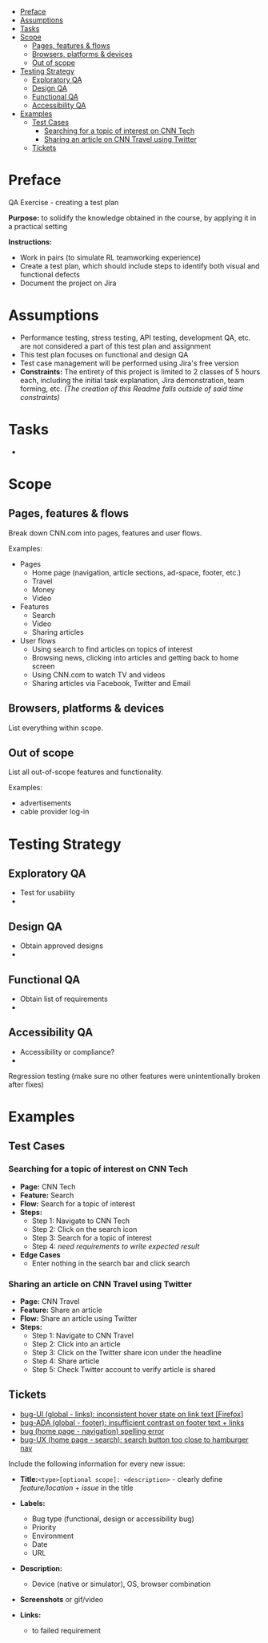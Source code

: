 - [Preface](#preface)
- [Assumptions](#assumptions)
- [Tasks](#tasks)
- [Scope](#scope)
  - [Pages, features & flows](#pages-features--flows)
  - [Browsers, platforms & devices](#browsers-platforms--devices)
  - [Out of scope](#out-of-scope)
- [Testing Strategy](#testing-strategy)
  - [Exploratory QA](#exploratory-qa)
  - [Design QA](#design-qa)
  - [Functional QA](#functional-qa)
  - [Accessibility QA](#accessibility-qa)
- [Examples](#examples)
  - [Test Cases](#test-cases)
    - [Searching for a topic of interest on CNN Tech](#searching-for-a-topic-of-interest-on-cnn-tech)
    - [Sharing an article on CNN Travel using Twitter](#sharing-an-article-on-cnn-travel-using-twitter)
  - [Tickets](#tickets)

# Preface
QA Exercise - creating a test plan

**Purpose:**  to solidify the knowledge obtained in the course, by applying it in a practical setting

**Instructions:** 
* Work in pairs (to simulate RL teamworking experience)
* Create a test plan, which should include steps to identify both visual and functional defects
* Document the project on Jira

# Assumptions

* Performance testing, stress testing, API testing, development QA, etc. are not considered a part of this test plan and assignment
* This test plan focuses on functional and design QA
* Test case management will be performed using Jira's free version
* **Constraints:** The entirety of this project is limited to 2 classes of 5 hours each, including the initial task explanation, Jira demonstration, team forming, etc. 
*(The creation of this Readme falls outside of said time constraints)*


# Tasks
* 

# Scope

## Pages, features & flows
Break down CNN.com into pages, features and user flows.  

Examples:
* Pages
    * Home page (navigation, article sections, ad-space, footer, etc.)
    * Travel
    * Money
    * Video
* Features
    * Search
    * Video
    * Sharing articles
* User flows
    * Using search to find articles on topics of interest
    * Browsing news, clicking into articles and getting back to home screen
    * Using CNN.com to watch TV and videos
    * Sharing articles via Facebook, Twitter and Email

## Browsers, platforms & devices
List everything within scope.

## Out of scope
List all out-of-scope features and functionality.

Examples:
* advertisements
* cable provider log-in

# Testing Strategy

## Exploratory QA 
* Test for usability
* 

## Design QA
* Obtain approved designs
* 

## Functional QA
* Obtain list of requirements
* 

## Accessibility QA
* Accessibility or compliance?
* 

Regression testing (make sure no other features were unintentionally broken after fixes)

# Examples

## Test Cases

### Searching for a topic of interest on CNN Tech 
* **Page:** CNN Tech
* **Feature:** Search
* **Flow:** Search for a topic of interest
* **Steps:**
   * Step 1: Navigate to CNN Tech
   * Step 2: Click on the search icon
   * Step 3: Search for a topic of interest
   * Step 4: *need requirements to write expected result*
* **Edge Cases**
   * Enter nothing in the search bar and click search

### Sharing an article on CNN Travel using Twitter
* **Page:** CNN Travel
* **Feature:** Share an article
* **Flow:** Share an article using Twitter
* **Steps:**
   * Step 1: Navigate to CNN Travel
   * Step 2: Click into an article
   * Step 3: Click on the Twitter share icon under the headline
   * Step 4: Share article
   * Step 5: Check Twitter account to verify article is shared


## Tickets
* [bug-UI (global - links): inconsistent hover state on link text [Firefox]](https://github.com/LizCottrell/quality-assurance/issues/2)
* [bug-ADA (global - footer): insufficient contrast on footer text + links](https://github.com/LizCottrell/quality-assurance/issues/1)
* [bug (home page - navigation) spelling error](https://github.com/LizCottrell/quality-assurance/issues/4)
* [bug-UX (home page - search): search button too close to hamburger nav](https://github.com/LizCottrell/quality-assurance/issues/3)


Include the following information for every new issue:
* **Title:**`````<type>[optional scope]: <description>````` - clearly define *feature/location* + *issue* in the title
* **Labels:**
  * Bug type (functional, design or accessibility bug)
  * Priority
  * Environment 
  * Date
  * URL
* **Description:**
  * Device (native or simulator), OS, browser combination
  
* **Screenshots** or gif/video
* **Links:** 
  * to failed requirement
